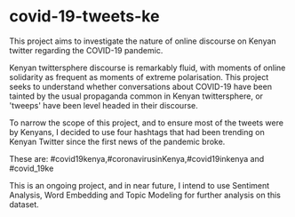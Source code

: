 # covid-19-tweets-ke

This project aims to investigate the nature of online discourse on Kenyan twitter regarding the COVID-19 pandemic. 

Kenyan twittersphere discourse is remarkably fluid, with moments of online solidarity as frequent as moments of extreme polarisation. 
This project seeks to understand whether conversations about COVID-19 have been tainted by the usual propaganda common in Kenyan twittersphere, or 'tweeps' have been level headed in their discourse.

To narrow the scope of this project, and to ensure most of the tweets were by Kenyans, I decided to use four hashtags that had been trending on Kenyan Twitter since the first news of the pandemic broke.

These are: #covid19kenya,#coronavirusinKenya,#covid19inkenya and #covid_19ke



This is an ongoing project, and in near future, I intend to use Sentiment Analysis, Word Embedding and Topic Modeling for further analysis on this dataset.

